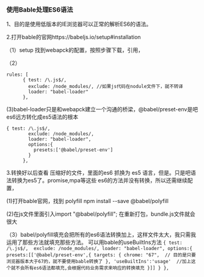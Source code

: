 ### 使用Bable处理ES6语法

1、目的是使用低版本的IE浏览器可以正常的解析ES6的语法。

2.打开bable的官网https://babeljs.io/setup#installation

（1）setup  找到webapck的配置，按照步骤下载，引用，

（2）
```
rules: [
      { test: /\.js$/, 
        exclude: /node_modules/, //如果js代码在nodule文件下，就不转译
        loader: "babel-loader" 
      }, 
```

(3)babel-loader只是和webapck建立一个沟通的桥梁，@babel/preset-env是吧es6远方转化成es5语法的根本

```
{ test: /\.js$/, 
        exclude: /node_modules/,
        loader: "babel-loader",
        options:{
          presets:['@babel/preset-env']
        }
      }, 
```

3.转换好以后查看 压缩好的文件，里面的es6 抓换为 es5 语言，但是。只是吧语法转换为es5了。promise,mpa等这些
  es6的方法并没有转换，所以还需继续配置，

  (1)打开bable官网，找到 polyfill    npm install --save @babel/polyfill 

  (2)在js文件里面引入import "@babel/polyfill";  在重新打包，bundle.js文件就会很大

 （3）babel/polyfill填充会把所有的es6语法转换加上，这样文件太大，我只需我运用了那些方法就填充那些方法。
      可以用bable的useBuiltIns方法
     ```
     { test: /\.js$/, 
        exclude: /node_modules/,
        loader: "babel-loader",
        options:{
          presets:[['@babel/preset-env',{
            targets: {
              chrome: "67",  // 目的是只要浏览器版本大于67的，就不要使用bable转换了
            },
            'useBuiltIns':'usage'  //加上这个就不会所有es6语法都填充,会根据代码业务需求来响应的转换填充
          }]]
        }
      }, 
     ``` 